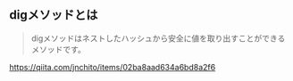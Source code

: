 ## digメソッドとは

> digメソッドはネストしたハッシュから安全に値を取り出すことができるメソッドです。

https://qiita.com/jnchito/items/02ba8aad634a6bd8a2f6

